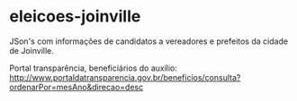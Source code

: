 # eleicoes-joinville
JSon's com informações de candidatos a vereadores e prefeitos da cidade de Joinville.

Portal transparência, beneficiários do auxílio: http://www.portaldatransparencia.gov.br/beneficios/consulta?ordenarPor=mesAno&direcao=desc
